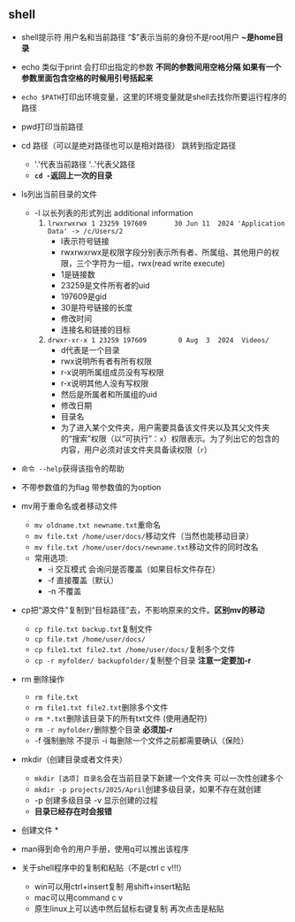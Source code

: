 ## shell

* shell提示符  用户名和当前路径 “$”表示当前的身份不是root用户 **~是home目录**

* echo 类似于print 会打印出指定的参数 **不同的参数间用空格分隔 如果有一个参数里面包含空格的时候用引号括起来**
* `echo $PATH`打印出环境变量，这里的环境变量就是shell去找你所要运行程序的路径
* pwd打印当前路径
* cd 路径（可以是绝对路径也可以是相对路径） 跳转到指定路径
  * '.'代表当前路径 '..'代表父路径
  * **`cd -`返回上一次的目录**

* ls列出当前目录的文件
  * -l 以长列表的形式列出 additional information
    1. `lrwxrwxrwx 1 23259 197609       30 Jun 11  2024 'Application Data' -> /c/Users/2`
       * l表示符号链接
       * rwxrwxrwx是权限字段分别表示所有者、所属组、其他用户的权限，三个字符为一组，rwx(read write execute)
       * 1是链接数
       * 23259是文件所有者的uid
       * 197609是gid
       * 30是符号链接的长度
       * 修改时间
       * 连接名和链接的目标
    2. `drwxr-xr-x 1 23259 197609        0 Aug  3  2024  Videos/`
       * d代表是一个目录
       * rwx说明所有者有所有权限
       * r-x说明所属组成员没有写权限
       * r-x说明其他人没有写权限
       * 然后是所属者和所属组的uid
       * 修改日期
       * 目录名
       * 为了进入某个文件夹，用户需要具备该文件夹以及其父文件夹的“搜索”权限（以“可执行”：`x`）权限表示。为了列出它的包含的内容，用户必须对该文件夹具备读权限（`r`）

* `命令 --help`获得该指令的帮助
* 不带参数值的为flag 带参数值的为option
* mv用于重命名或者移动文件
  * `mv oldname.txt newname.txt`重命名
  * `mv file.txt /home/user/docs/`移动文件（当然也能移动目录）
  * `mv file.txt /home/user/docs/newname.txt`移动文件的同时改名
  * 常用选项:
    * -i 交互模式 会询问是否覆盖（如果目标文件存在）
    * -f 直接覆盖（默认）
    * -n 不覆盖

* cp把“源文件”复制到“目标路径”去，不影响原来的文件。**区别mv的移动**
  * `cp file.txt backup.txt`复制文件
  * `cp file.txt /home/user/docs/`
  * `cp file1.txt file2.txt /home/user/docs/`复制多个文件
  * `cp -r myfolder/ backupfolder/`复制整个目录 **注意一定要加-r**

* rm 删除操作
  * `rm file.txt`
  * `rm file1.txt file2.txt`删除多个文件
  * `rm *.txt`删除该目录下的所有txt文件 (使用通配符)
  * `rm -r myfolder/`删除整个目录 **必须加-r**
  * -f 强制删除 不提示 -i 每删除一个文件之前都需要确认（保险）

* mkdir（创建目录或者文件夹）
  * `mkdir [选项] 目录名`会在当前目录下新建一个文件夹 可以一次性创建多个
  * `mkdir -p projects/2025/April`创建多级目录，如果不存在就创建
  * -p 创建多级目录 -v 显示创建的过程
  * **目录已经存在时会报错**

* 创建文件
  * 
* man得到命令的用户手册，使用q可以推出该程序
* 关于shell程序中的复制和粘贴（不是ctrl c v!!!）
  * win可以用ctrl+insert复制 用shift+insert粘贴
  * mac可以用command c v
  * 原生linux上可以选中然后鼠标右键复制 再次点击是粘贴